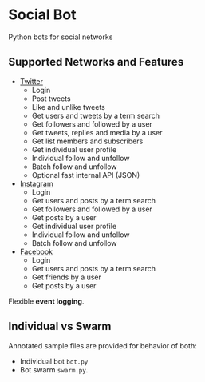 # Social Bot

Python bots for social networks

## Supported Networks and Features

* [Twitter](http://instagram.com)
    * Login
    * Post tweets
    * Like and unlike tweets
    * Get users and tweets by a term search
    * Get followers and followed by a user
    * Get tweets, replies and media by a user
    * Get list members and subscribers
    * Get individual user profile
    * Individual follow and unfollow
    * Batch follow and unfollow
    * Optional fast internal API (JSON)
* [Instagram](http://instagram.com)
    * Login
    * Get users and posts by a term search
    * Get followers and followed by a user
    * Get posts by a user
    * Get individual user profile
    * Individual follow and unfollow
    * Batch follow and unfollow
* [Facebook](http://instagram.com)
    * Login
    * Get users and posts by a term search
    * Get friends by a user
    * Get posts by a user

Flexible **event logging**.

## Individual vs Swarm

Annotated sample files are provided for behavior of both:
* Individual bot `bot.py`
* Bot swarm `swarm.py`.
